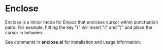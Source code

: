 # Enclose

Enclose is a minor mode for Emacs that encloses cursor within
punctuation pairs. For example, hitting the key "(" will insert "("
and ")" and place the cursor in between.

See comments in **enclose.el** for installation and usage information.

